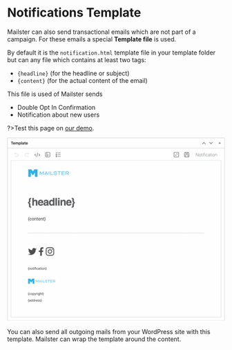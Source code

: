 # Notifications Template

Mailster can also send transactional emails which are not part of a campaign. For these emails a special **Template file** is used.

By default it is the `notification.html` template file in your template folder but can any file which contains at least two tags:

 - `{headline}` (for the headline or subject)
 - `{content}` (for the actual content of the email)

This file is used of Mailster sends

- Double Opt In Confirmation
- Notification about new users

?>Test this page on [our demo](https://demo2.mailster.co/wp-admin/post-new.php?post_type=newsletter&template=mymail&file=notification.html).

![Notification Template](assets/notification-template.png)

You can also send all outgoing mails from your WordPress site with this template. Mailster can wrap the template around the content.